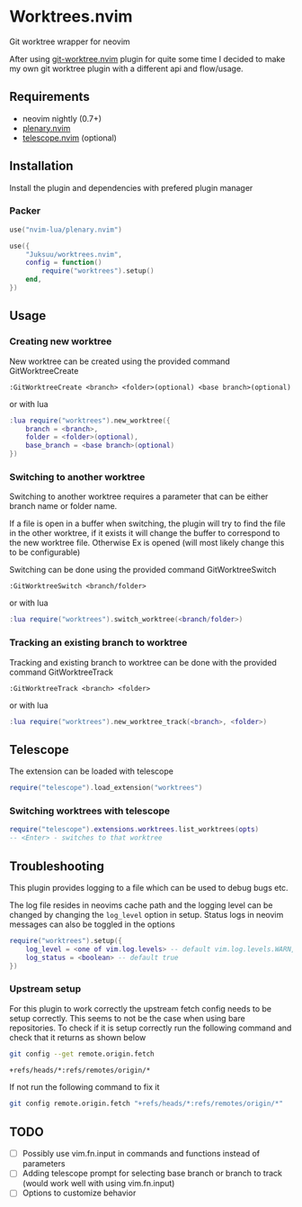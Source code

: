 # Worktrees.nvim

Git worktree wrapper for neovim

After using [git-worktree.nvim](https://github.com/ThePrimeagen/git-worktree.nvim) plugin for quite some time I decided to make my own git worktree plugin with a different api and flow/usage.

## Requirements

- neovim nightly (0.7+)
- [plenary.nvim](https://github.com/nvim-lua/plenary.nvim)
- [telescope.nvim](https://github.com/nvim-telescope/telescope.nvim) (optional)

## Installation

Install the plugin and dependencies with prefered plugin manager

### Packer

```lua
use("nvim-lua/plenary.nvim")

use({
    "Juksuu/worktrees.nvim",
    config = function()
        require("worktrees").setup()
    end,
})
```

## Usage

### Creating new worktree

New worktree can be created using the provided command GitWorktreeCreate

```
:GitWorktreeCreate <branch> <folder>(optional) <base branch>(optional)
```

or with lua

```lua
:lua require("worktrees").new_worktree({
    branch = <branch>,
    folder = <folder>(optional),
    base_branch = <base branch>(optional)
})
```

### Switching to another worktree

Switching to another worktree requires a parameter that can be either branch name or folder name.

If a file is open in a buffer when switching, the plugin will try to find the file in the other worktree, if it exists it will change the buffer to correspond to the new worktree file. Otherwise Ex is opened (will most likely change this to be configurable)

Switching can be done using the provided command GitWorktreeSwitch

```
:GitWorktreeSwitch <branch/folder>
```

or with lua

```lua
:lua require("worktrees").switch_worktree(<branch/folder>)
```

### Tracking an existing branch to worktree

Tracking and existing branch to worktree can be done with the provided command GitWorktreeTrack

```
:GitWorktreeTrack <branch> <folder>
```

or with lua 

```lua
:lua require("worktrees").new_worktree_track(<branch>, <folder>)
```

## Telescope

The extension can be loaded with telescope

```lua
require("telescope").load_extension("worktrees")
```

### Switching worktrees with telescope

```lua
require("telescope").extensions.worktrees.list_worktrees(opts)
-- <Enter> - switches to that worktree
```

## Troubleshooting

This plugin provides logging to a file which can be used to debug bugs etc.

The log file resides in neovims cache path and the logging level can be changed by changing the `log_level` option in setup. Status logs in neovim messages can also be toggled in the options

```lua
require("worktrees").setup({
    log_level = <one of vim.log.levels> -- default vim.log.levels.WARN,
    log_status = <boolean> -- default true
})
```

### Upstream setup

For this plugin to work correctly the upstream fetch config needs to be setup correctly. This seems to not be the case when using bare repositories. To check if it is setup correctly run the following command and check that it returns as shown below

```bash
git config --get remote.origin.fetch

+refs/heads/*:refs/remotes/origin/*
```

If not run the following command to fix it

```bash
git config remote.origin.fetch "+refs/heads/*:refs/remotes/origin/*"
```

## TODO

- [ ]  Possibly use vim.fn.input in commands and functions instead of parameters
- [ ]  Adding telescope prompt for selecting base branch or branch to track (would work well with using vim.fn.input)
- [ ]  Options to customize behavior
